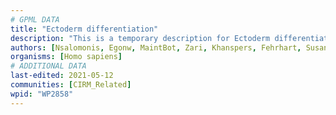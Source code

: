```yaml
---
# GPML DATA
title: "Ectoderm differentiation"
description: "This is a temporary description for Ectoderm differentiation"
authors: [Nsalomonis, Egonw, MaintBot, Zari, Khanspers, Fehrhart, Susan, Mkutmon, Marvin M2, Eweitz]
organisms: [Homo sapiens]
# ADDITIONAL DATA
last-edited: 2021-05-12
communities: [CIRM_Related]
wpid: "WP2858"
---
```

